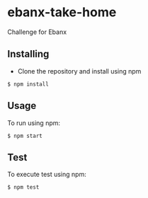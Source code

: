 # ebanx-take-home
Challenge for Ebanx
## Installing

- Clone the repository and install using npm

```
$ npm install
```

## Usage

To run using npm:

```
$ npm start
```

## Test

To execute test using npm:

```
$ npm test
```